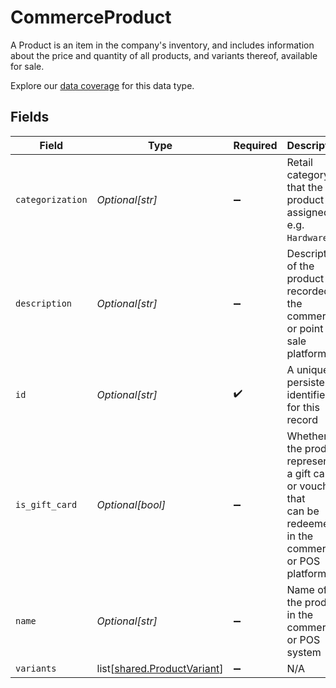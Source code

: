 # CommerceProduct

A Product is an item in the company's inventory, and includes information about the price and quantity of all products, and variants thereof, available for sale.

Explore our [data coverage](https://knowledge.codat.io/supported-features/commerce?view=tab-by-data-type&dataType=commerce-products) for this data type.



## Fields

| Field                                                                                                        | Type                                                                                                         | Required                                                                                                     | Description                                                                                                  | Example                                                                                                      |
| ------------------------------------------------------------------------------------------------------------ | ------------------------------------------------------------------------------------------------------------ | ------------------------------------------------------------------------------------------------------------ | ------------------------------------------------------------------------------------------------------------ | ------------------------------------------------------------------------------------------------------------ |
| `categorization`                                                                                             | *Optional[str]*                                                                                              | :heavy_minus_sign:                                                                                           | Retail category that the product is assigned to e.g. `Hardware`.                                             | Hardware                                                                                                     |
| `description`                                                                                                | *Optional[str]*                                                                                              | :heavy_minus_sign:                                                                                           | Description of the product recorded in the commerce or point of sale platform.                               | 1tb Western Digital Hard Drive                                                                               |
| `id`                                                                                                         | *Optional[str]*                                                                                              | :heavy_check_mark:                                                                                           | A unique, persistent identifier for this record                                                              | 13d946f0-c5d5-42bc-b092-97ece17923ab                                                                         |
| `is_gift_card`                                                                                               | *Optional[bool]*                                                                                             | :heavy_minus_sign:                                                                                           | Whether the product represents a gift card or voucher that<br/>can be redeemed in the commerce or POS platform.<br/> |                                                                                                              |
| `name`                                                                                                       | *Optional[str]*                                                                                              | :heavy_minus_sign:                                                                                           | Name of the product in the commerce or POS system                                                            | Hard Drive                                                                                                   |
| `variants`                                                                                                   | list[[shared.ProductVariant](undefined/models/shared/productvariant.md)]                                     | :heavy_minus_sign:                                                                                           | N/A                                                                                                          |                                                                                                              |
